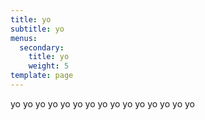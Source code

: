 ```yaml
---
title: yo
subtitle: yo
menus:
  secondary:
    title: yo
    weight: 5
template: page
---
```

yo yo yo yo yo yo yo yo yo yo yo yo yo yo yo
